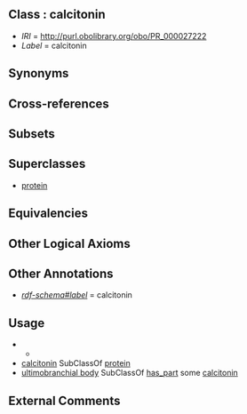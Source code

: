 
## Class : calcitonin

 * *IRI* = http://purl.obolibrary.org/obo/PR_000027222
 * *Label* = calcitonin

## Synonyms


## Cross-references


## Subsets


## Superclasses

 * [protein](../../PR/01/PR_000000001.md)

## Equivalencies


## Other Logical Axioms


## Other Annotations

 * *[rdf-schema#label](../../el/rdf-schema#label.md)* = calcitonin

## Usage

 * -
 * [calcitonin](../../PR/22/PR_000027222.md) SubClassOf [protein](../../PR/01/PR_000000001.md)
 * [ultimobranchial body](../../UBERON/92/UBERON_0003092.md) SubClassOf [has_part](../../BFO/51/BFO_0000051.md) some [calcitonin](../../PR/22/PR_000027222.md)

## External Comments

